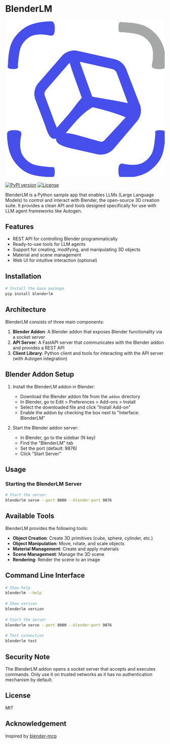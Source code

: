 # BlenderLM

![BlenderLM Logo](https://raw.githubusercontent.com/victordibia/blenderlm/main/docs/icon.png)

[![PyPI version](https://badge.fury.io/py/blenderlm.svg)](https://pypi.org/project/blenderlm/)
[![License](https://img.shields.io/badge/license-MIT-blue.svg)](https://opensource.org/licenses/MIT)

BlenderLM is a Python sample app that enables LLMs (Large Language Models) to control and interact with Blender, the open-source 3D creation suite. It provides a clean API and tools designed specifically for use with LLM agent frameworks like Autogen.

## Features

- REST API for controlling Blender programmatically
- Ready-to-use tools for LLM agents
- Support for creating, modifying, and manipulating 3D objects
- Material and scene management
- Web UI for intuitive interaction (optional)

## Installation

```bash
# Install the base package
pip install blenderlm

```

## Architecture

BlenderLM consists of three main components:

1. **Blender Addon**: A Blender addon that exposes Blender functionality via a socket server
2. **API Server**: A FastAPI server that communicates with the Blender addon and provides a REST API
3. **Client Library**: Python client and tools for interacting with the API server (with Autogen integration)

## Blender Addon Setup

1. Install the BlenderLM addon in Blender:

   - Download the Blender addon file from the `addon` directory
   - In Blender, go to Edit > Preferences > Add-ons > Install
   - Select the downloaded file and click "Install Add-on"
   - Enable the addon by checking the box next to "Interface: BlenderLM"

2. Start the Blender addon server:
   - In Blender, go to the sidebar (N key)
   - Find the "BlenderLM" tab
   - Set the port (default: 9876)
   - Click "Start Server"

## Usage

### Starting the BlenderLM Server

```bash
# Start the server
blenderlm serve --port 8000 --blender-port 9876
```

## Available Tools

BlenderLM provides the following tools:

- **Object Creation**: Create 3D primitives (cube, sphere, cylinder, etc.)
- **Object Manipulation**: Move, rotate, and scale objects
- **Material Management**: Create and apply materials
- **Scene Management**: Manage the 3D scene
- **Rendering**: Render the scene to an image

## Command Line Interface

```bash
# Show help
blenderlm --help

# Show version
blenderlm version

# Start the server
blenderlm serve --port 8000 --blender-port 9876

# Test connection
blenderlm test

```

## Security Note

The BlenderLM addon opens a socket server that accepts and executes commands. Only use it on trusted networks as it has no authentication mechanism by default.

## License

MIT

## Acknowledgement

Inspired by [blender-mcp](https://github.com/ahujasid/blender-mcp)
